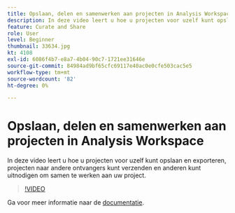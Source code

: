 ```yaml
---
title: Opslaan, delen en samenwerken aan projecten in Analysis Workspace
description: In deze video leert u hoe u projecten voor uzelf kunt opslaan en exporteren, projecten naar andere ontvangers kunt verzenden en anderen kunt uitnodigen om samen te werken aan uw project.
feature: Curate and Share
role: User
level: Beginner
thumbnail: 33634.jpg
kt: 4108
exl-id: 6086f4b7-e8a7-4b04-90c7-1721ee31646e
source-git-commit: 84984ad9bf65cfc69117e40ac0e0cfe503cac5e5
workflow-type: tm+mt
source-wordcount: '82'
ht-degree: 0%

---
```


# Opslaan, delen en samenwerken aan projecten in Analysis Workspace

In deze video leert u hoe u projecten voor uzelf kunt opslaan en exporteren, projecten naar andere ontvangers kunt verzenden en anderen kunt uitnodigen om samen te werken aan uw project.

>[!VIDEO](https://video.tv.adobe.com/v/30993/?quality=12&learn=on)

Ga voor meer informatie naar de [documentatie](https://experienceleague.adobe.com/docs/analytics/analyze/analysis-workspace/curate-share/send-schedule-files.html).
